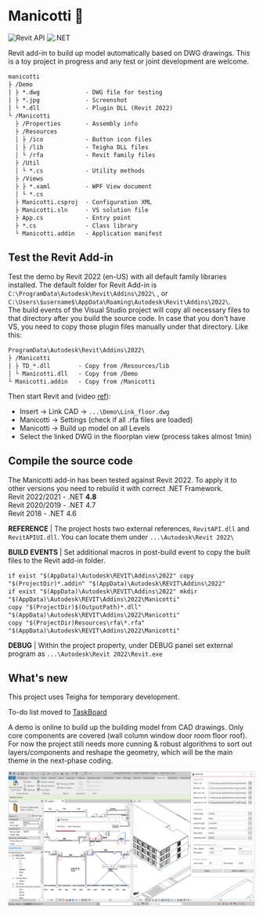 # Manicotti :burrito:

![Revit API](https://img.shields.io/badge/Revit%20API-2022-red.svg)
![.NET](https://img.shields.io/badge/.NET-4.8-red.svg)

Revit add-in to build up model automatically based on DWG drawings. This is a toy project in progress and any test or joint development are welcome.  
```
manicotti
├ /Demo
│ ├ *.dwg             - DWG file for testing
│ ├ *.jpg             - Screenshot
│ └ *.dll             - Plugin DLL (Revit 2022)
└ /Manicotti
  ├ /Properties       - Assembly info
  ├ /Resources
  │ ├ /ico            - Button icon files
  │ ├ /lib            - Teigha DLL files
  │ └ /rfa            - Revit family files
  ├ /Util
  │ └ *.cs            - Utility methods
  ├ /Views
  ├ ├ *.xaml          - WPF View document
  │ └ *.cs
  ├ Manicotti.csproj  - Configuration XML
  ├ Manicotti.sln     - VS solution file
  ├ App.cs            - Entry point
  ├ *.cs              - Class library
  └ Manicotti.addin   - Application manifest
```


## Test the Revit Add-in
Test the demo by Revit 2022 (en-US) with all default family libraries installed. The default folder for Revit Add-in is `C:\ProgramData\Autodesk\Revit\Addins\2022\` , or `C:\Users\$username$\AppData\Roaming\Autodesk\Revit\Addins\2022\`.  
The build events of the Visual Studio project will copy all necessary files to that directory after you build the source code. In case that you don't have VS, you need to copy those plugin files manually under that directory. Like this:  
```
ProgramData\Autodesk\Revit\Addins\2022\
├ /Manicotti
│ ├ TD_*.dll        - Copy from /Resources/lib
│ └ Manicotti.dll   - Copy from /Demo
└ Manicotti.addin   - Copy from /Manicotti
```
Then start Revit and (video [ref](https://www.bilibili.com/video/BV17N4y1F7c1/?vd_source=9cd60edb139ebf7808403a2205ee49a1)):  
- Insert -> Link CAD -> `...\Demo\Link_floor.dwg`
- Manicotti -> Settings (check if all .rfa files are loaded)
- Manicotti -> Build up model on all Levels
- Select the linked DWG in the floorplan view (process takes almost 1min)


## Compile the source code
The Manicotti add-in has been tested against Revit 2022. To apply it to other versions you need to rebuild it with correct .NET Framework.  
Revit 2022/2021 - .NET **4.8**  
Revit 2020/2019 - .NET 4.7  
Revit 2018      - .NET 4.6  
 
**REFERENCE** | The project hosts two external references, `RevitAPI.dll` and `RevitAPIUI.dll`. You can locate them under `...\Autodesk\Revit 2022\`  

**BUILD EVENTS** | Set additional macros in post-build event to copy the built files to the Revit add-in folder.
```
if exist "$(AppData)\Autodesk\REVIT\Addins\2022" copy "$(ProjectDir)*.addin" "$(AppData)\Autodesk\REVIT\Addins\2022"
if exist "$(AppData)\Autodesk\REVIT\Addins\2022" mkdir "$(AppData)\Autodesk\REVIT\Addins\2022\Manicotti"
copy "$(ProjectDir)$(OutputPath)*.dll" "$(AppData)\Autodesk\REVIT\Addins\2022\Manicotti"
copy "$(ProjectDir)Resources\rfa\*.rfa" "$(AppData)\Autodesk\REVIT\Addins\2022\Manicotti"
```

**DEBUG** | Within the project property, under DEBUG panel set external program as `...\Autodesk\Revit 2022\Revit.exe`


## What's new

This project uses Teigha for temporary development.  

To-do list moved to [TaskBoard](https://github.com/ian-quinn/manicotti/issues/1)  

A demo is online to build up the building model from CAD drawings. Only core components are covered (wall column window door room floor roof). For now the project still needs more cunning & robust algorithms to sort out layers/components and reshape the geometry, which will be the main theme in the next-phase coding.  

<img src="/Demo/Screenshot.jpg?raw=true">